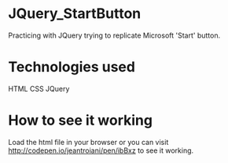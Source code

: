 JQuery_StartButton
==================

Practicing with JQuery trying to replicate Microsoft 'Start' button.

Technologies used
==================
HTML CSS JQuery

How to see it working
==================
Load the html file in your browser or you can visit http://codepen.io/jeantroiani/pen/ibBxz to see it working.